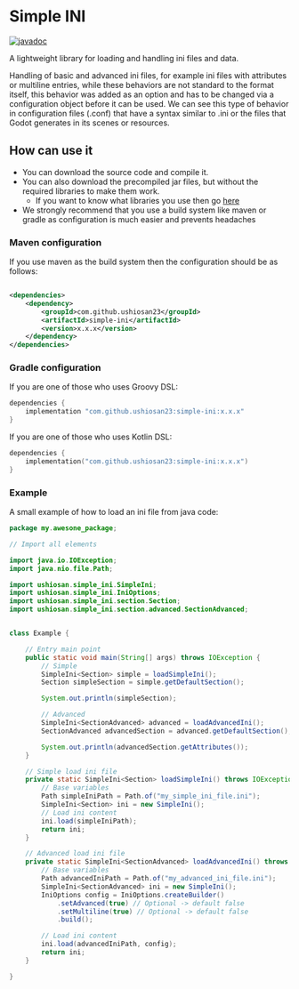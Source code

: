 # Simple INI

[![javadoc](https://javadoc.io/badge2/com.github.ushiosan23/simple-ini/simple--ini.svg?logo=openjdk)](https://javadoc.io/doc/com.github.ushiosan23/simple-ini)

A lightweight library for loading and handling ini files and data.

Handling of basic and advanced ini files, for example ini files with attributes or multiline entries,
while these behaviors are not standard to the format itself, this behavior was added as an option and
has to be changed via a configuration object before it can be used.
We can see this type of behavior in configuration files (.conf) that have a syntax similar to .ini or the files
that Godot generates in its scenes or resources.

## How can use it

- You can download the source code and compile it.
- You can also download the precompiled jar files, but without the required libraries to make them work.
	- If you want to know what libraries you use then go [here](./DEPENDENCIES.md)
- We strongly recommend that you use a build system like maven or gradle as configuration is much easier and
  prevents headaches

### Maven configuration

If you use maven as the build system then the configuration should be as follows:

```xml

<dependencies>
	<dependency>
		<groupId>com.github.ushiosan23</groupId>
		<artifactId>simple-ini</artifactId>
		<version>x.x.x</version>
	</dependency>
</dependencies>
```

### Gradle configuration

If you are one of those who uses Groovy DSL:

```groovy
dependencies {
	implementation "com.github.ushiosan23:simple-ini:x.x.x"
}
```

If you are one of those who uses Kotlin DSL:

```kotlin
dependencies {
	implementation("com.github.ushiosan23:simple-ini:x.x.x")
}
```

### Example

A small example of how to load an ini file from java code:

```java
package my.awesone_package;

// Import all elements

import java.io.IOException;
import java.nio.file.Path;

import ushiosan.simple_ini.SimpleIni;
import ushiosan.simple_ini.IniOptions;
import ushiosan.simple_ini.section.Section;
import ushiosan.simple_ini.section.advanced.SectionAdvanced;


class Example {

	// Entry main point
	public static void main(String[] args) throws IOException {
		// Simple
		SimpleIni<Section> simple = loadSimpleIni();
		Section simpleSection = simple.getDefaultSection();

		System.out.println(simpleSection);

		// Advanced
		SimpleIni<SectionAdvanced> advanced = loadAdvancedIni();
		SectionAdvanced advancedSection = advanced.getDefaultSection();

		System.out.println(advancedSection.getAttributes());
	}

	// Simple load ini file
	private static SimpleIni<Section> loadSimpleIni() throws IOException {
		// Base variables
		Path simpleIniPath = Path.of("my_simple_ini_file.ini");
		SimpleIni<Section> ini = new SimpleIni();
		// Load ini content
		ini.load(simpleIniPath);
		return ini;
	}

	// Advanced load ini file
	private static SimpleIni<SectionAdvanced> loadAdvancedIni() throws IOException {
		// Base variables
		Path advancedIniPath = Path.of("my_advanced_ini_file.ini");
		SimpleIni<SectionAdvanced> ini = new SimpleIni();
		IniOptions config = IniOptions.createBuilder()
			.setAdvanced(true) // Optional -> default false
			.setMultiline(true) // Optional -> default false
			.build();

		// Load ini content
		ini.load(advancedIniPath, config);
		return ini;
	}

}

```
